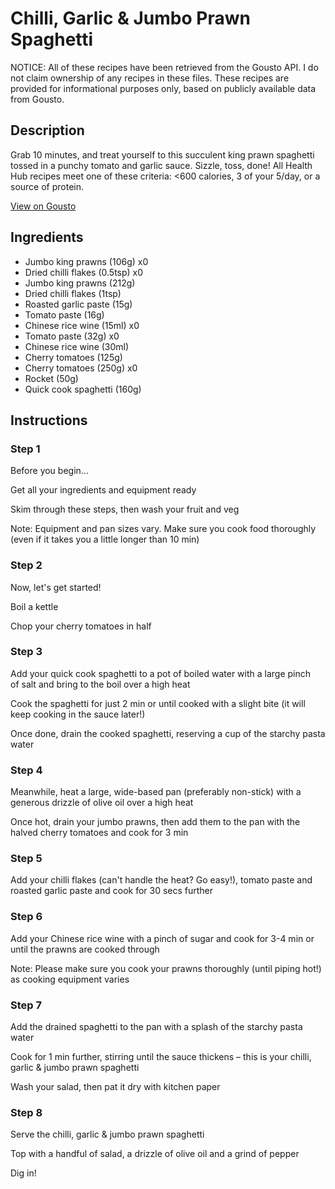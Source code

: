 # Chilli, Garlic & Jumbo Prawn Spaghetti

NOTICE: All of these recipes have been retrieved from the Gousto API. I do not claim ownership of any recipes in these files. These recipes are provided for informational purposes only, based on publicly available data from Gousto.

## Description

Grab 10 minutes, and treat yourself to this succulent king prawn spaghetti tossed in a punchy tomato and garlic sauce. Sizzle, toss, done! All Health Hub recipes meet one of these criteria: <600 calories, 3 of your 5/day, or a source of protein.


[View on Gousto](https://www.gousto.co.uk/recipes/cookbook/10-min-chilli-garlic-jumbo-prawn-spaghetti)

## Ingredients

- Jumbo king prawns (106g) x0
- Dried chilli flakes (0.5tsp) x0
- Jumbo king prawns (212g)
- Dried chilli flakes (1tsp)
- Roasted garlic paste (15g)
- Tomato paste (16g)
- Chinese rice wine (15ml) x0
- Tomato paste (32g) x0
- Chinese rice wine (30ml)
- Cherry tomatoes (125g)
- Cherry tomatoes (250g) x0
- Rocket (50g)
- Quick cook spaghetti (160g)

## Instructions


### Step 1

Before you begin...

Get all your ingredients and equipment ready

Skim through these steps, then wash your fruit and veg

Note: Equipment and pan sizes vary. Make sure you cook food thoroughly (even if it takes you a little longer than 10 min)


### Step 2

Now, let's get started!

Boil a kettle

Chop your cherry tomatoes in half


### Step 3

Add your quick cook spaghetti to a pot of boiled water with a large pinch of salt and bring to the boil over a high heat

Cook the spaghetti for just 2 min or until cooked with a slight bite (it will keep cooking in the sauce later!)

Once done, drain the cooked spaghetti, reserving a cup of the starchy pasta water


### Step 4

Meanwhile, heat a large, wide-based pan (preferably non-stick) with a generous drizzle of olive oil over a high heat

Once hot, drain your jumbo prawns, then add them to the pan with the halved cherry tomatoes and cook for 3 min


### Step 5

Add your chilli flakes (can't handle the heat? Go easy!), tomato paste and roasted garlic paste and cook for 30 secs further


### Step 6

Add your Chinese rice wine with a pinch of sugar and cook for 3-4 min or until the prawns are cooked through

Note: Please make sure you cook your prawns thoroughly (until piping hot!) as cooking equipment varies


### Step 7

Add the drained spaghetti to the pan with a splash of the starchy pasta water

Cook for 1 min further, stirring until the sauce thickens – this is your chilli, garlic & jumbo prawn spaghetti

Wash your salad, then pat it dry with kitchen paper

### Step 8

Serve the chilli, garlic & jumbo prawn spaghetti

Top with a handful of salad, a drizzle of olive oil and a grind of pepper

Dig in!


